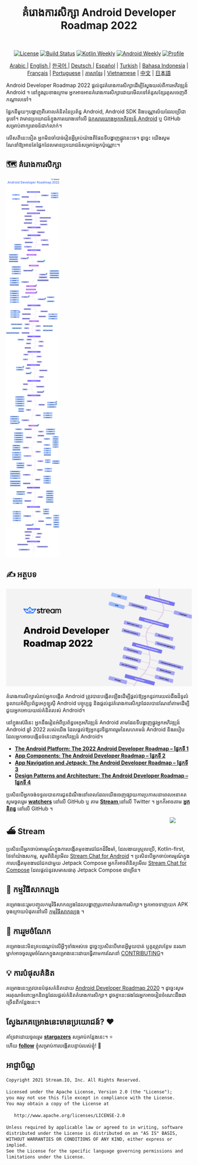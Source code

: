 <h1 align="center">គំរោងការសិក្សា Android Developer Roadmap 2022</h1></br>

<p align="center">
  <a href="https://opensource.org/licenses/Apache-2.0"><img alt="License" src="https://img.shields.io/badge/License-Apache%202.0-blue.svg"/></a>
  <a href="https://github.com/skydoves/android-developer-roadmap/actions/workflows/build.yml"><img alt="Build Status" src="https://github.com/skydoves/android-developer-roadmap/actions/workflows/build.yml/badge.svg"/></a>
  <a href="https://mailchi.mp/kotlinweekly/kotlin-weekly-279"><img alt="Kotlin Weekly" src="https://skydoves.github.io/badges/kotlin-weekly2.svg"/></a>
  <a href="https://androidweekly.net/issues/issue-495"><img alt="Android Weekly" src="https://skydoves.github.io/badges/android-weekly.svg"/></a>
  <a href="https://github.com/skydoves"><img alt="Profile" src="https://skydoves.github.io/badges/skydoves.svg"/></a>
</p>
<p align="center">
<a href="/README_AR.md" target="_blank"> Arabic </a> | <a href="/README.md" target="_blank"> English </a> | <a href="/README_KR.md" target="_blank"> 한국어 </a> | <a href="/README_DE.md" target="_blank"> Deutsch </a>| <a href="/README_ES.md" target="_blank"> Español</a> | <a href="/README_TR.md" target="_blank"> Turkish</a> | <a href="/README_ID.md" target="_blank"> Bahasa Indonesia</a> | <a href="/README_FR.md" target="_blank"> Français</a> | <a href="/README_PT.md" target="_blank"> Portuguese</a> | <a href="/README_KHM.md" target="_blank">ភាសាខ្មែរ</a> | <a href="/README_VI.md" target="_blank">Vietnamese</a> | <a href="/README_CN.md" target="_blank">中文</a> | <a href="/README_JP.md" target="_blank">日本語</a>
</p>


Android Developer Roadmap 2022 ផ្តល់នូវគំរោងការសិក្សាដើម្បីស្វែងយល់ពីការអភិវឌ្ឍន៍ Android ។ នៅក្នុងរូបខាងក្រោម អ្នកអាចអានគំរោងការសិក្សាដោយមើលទៅគំនូសខ្សែរគូសចេញពីកណ្តាលទៅ។

ផ្នែកនីមួយៗបង្ហាញពីគោលគំនិតនៃប្រព័ន្ធ Android, Android SDK និងបណ្ណាល័យដែលប្រើជាទូទៅ។ វាមានប្រយោជន៍ក្នុងការយោងទៅលើ [ឯកសារយោងអ្នកអភិវឌ្ឍន៍ Android](https://developer.android.com/reference) ឬ GitHub សម្រាប់ពាក្យពេចន៍ជាក់លាក់។

លើសពីនេះទៀត អ្នកមិនចាំបាច់រៀនអ្វីគ្រប់យ៉ាងពីផែនទីបង្ហាញផ្លូវនេះទេ។ ដូច្នេះ យើងសូមណែនាំឱ្យអានតែផ្នែកដែលមានប្រយោជន៍សម្រាប់អ្នកប៉ុណ្ណោះ។

## 🗺 គំរោងការសិក្សា

![feuille de route](https://raw.githubusercontent.com/skydoves/android-developer-roadmap/main/images/android_developer_roadmap.png)

## ✍️ អត្ថបទ

<a href="https://getstream.io/blog/android-developer-roadmap/"><img src="images/article.png" /></a><br>

គំរោងការសិក្សាសំរាប់អ្នកបង្កេីត Android ត្រូវបានបង្កេីតឡើងដើម្បីផ្តល់ឱ្យអ្នកនូវការយល់ដឹងដ៏ទូលំទូលាយអំពីប្រព័ន្ធអេកូឡូស៊ី Android បច្ចុប្បន្ន និងផ្តល់នូវគំរោងការសិក្សាដែលបានណែនាំតាមដើម្បីជួយអ្នកអោយយល់គំនិតរបស់ Android។<br>

នៅក្នុងស៊េរីនេះ អ្នកនឹងរៀនអំពីប្រព័ន្ធអេកូអភិវឌ្ឍន៍ Android តាមផែនទីបង្ហាញផ្លូវអ្នកអភិវឌ្ឍន៍ Android ឆ្នាំ 2022 របស់យើង ដែលផ្តល់ឱ្យអ្នកនូវទិដ្ឋភាពរួមនៃសហគមន៍ Android និងរបៀបដែលអ្នកអាចបង្កេីនចំនេះជាអ្នកអភិវឌ្ឍន៍ Android។

- **[The Android Platform: The 2022 Android Developer Roadmap – ផ្នែកទី 1](https://getstream.io/blog/android-developer-roadmap/)**
- **[App Components: The Android Developer Roadmap – ផ្នែកទី 2](https://getstream.io/blog/android-developer-roadmap-part-2/)**
- **[App Navigation and Jetpack: The Android Developer Roadmap – ផ្នែកទី 3](https://getstream.io/blog/android-developer-roadmap-part-3/)**
- **[Design Patterns and Architecture: The Android Developer Roadmap – ផ្នែកទី 4](https://getstream.io/blog/design-patterns-and-architecture-the-android-developer-roadmap-part-4/)**

ប្រសិនបើអ្នកចង់ទទួលបានការជូនដំណឹងនៅពេលដែលយើងចេញផ្សាយការប្រកាសនាពេលអនាគត សូមចូលរួម **[watchers](https://github.com/skydoves/android-developer-roadmap/watchers)** នៅលើ GitHub ឬ តាម **[Stream ](https://twitter.com/getstream_io)** នៅលើ Twitter ។ អ្នកក៏អាចតាម __[អ្នកនិពន្ធ](https://github.com/skydoves)__ នៅលើ GitHub ។

<a href="https://getstream.io/tutorials/android-chat?utm_source=Github&utm_medium=Github_Repo_Content_Ad&utm_content=Developer&utm_campaign=2022AndroidDeveloperRoadmap&utm_term=DevRelOss">
<img src="https://user-images.githubusercontent.com/24237865/138428440-b92e5fb7-89f8-41aa-96b1-71a5486c5849.png" align="right" width="12%"/>
</a>

## ⛴ Stream

ប្រសិនបើអ្នកចាប់អារម្មណ៍ក្នុងការបង្កើតមុខងារជជែកដ៏រឹងមាំ, ដែលងាយស្រួលប្រើ, Kotlin-first, ថែទាំយ៉ាងសកម្ម, សូមពិនិត្យមើល [Stream Chat for Android](https://getstream.io/tutorials/android-chat) ។ ប្រសិនបើអ្នកចាប់អារម្មណ៍ក្នុងការបង្កើតមុខងារជជែកជាមួយ Jetpack Compose អ្នកក៏អាចពិនិត្យមើល [Stream Chat for Compose](https://getstream.io/chat/compose/tutorial/) ដែលផ្តល់នូវសមាសធាតុ Jetpack Compose ជាច្រើន។

## 📱 កម្មវិធីសាកល្បង

គម្រោងនេះរួមបញ្ចូលកម្មវិធីសាកល្បងដែលបង្ហាញរូបភាពគំរោងការសិក្សា។ អ្នកអាចទាញយក APK ចុងក្រោយបំផុតនៅលើ [កម្មវិធីសាកល្បង](https://github.com/skydoves/android-developer-roadmap/releases) ។

## 🤝 ការរួមចំណែក

គម្រោងនេះមិនគ្របដណ្តប់លើអ្វីៗទាំងអស់ទេ ដូច្នេះប្រសិនបើមានអ្វីមួយបាត់ ឬគួរត្រូវបន្ថែម នរណាម្នាក់អាចចូលរួមចំណែកក្នុងគម្រោងនេះដោយធ្វើតាមការណែនាំ [CONTRIBUTING](CONTRIBUTING.md)។

## 💡 ការបំផុសគំនិត

គម្រោងនេះត្រូវបានបំផុសគំនិតដោយ [Android Developer Roadmap 2020](https://github.com/mobile-roadmap/android-developer-roadmap) ។ ដូច្នេះសូមអរគុណចំពោះអ្នកនិពន្ធដែលផ្តល់គំនិតគំរោងការសិក្សា។ ដូចគ្នានេះផងដែរអ្នកអាចរៀនចំណេះដឹងជាច្រើនពីកន្លែងនេះ។

## ស្វែងរកគម្រោងនេះមានប្រយោជន៍? ❤️

គាំទ្រវាដោយចូលរួម __[stargazers](https://github.com/skydoves/android-developer-roadmap/stargazers)__ សម្រាប់កន្លែងនេះ។ ⭐ <br>
ហើយ __[follow](https://github.com/skydoves)__ ខ្ញុំសម្រាប់ការបង្កើតបន្ទាប់របស់ខ្ញុំ! 🤩

## អាជ្ញាប័ណ្ណ
```
Copyright 2021 Stream.IO, Inc. All Rights Reserved.

Licensed under the Apache License, Version 2.0 (the "License");
you may not use this file except in compliance with the License.
You may obtain a copy of the License at

   http://www.apache.org/licenses/LICENSE-2.0

Unless required by applicable law or agreed to in writing, software
distributed under the License is distributed on an "AS IS" BASIS,
WITHOUT WARRANTIES OR CONDITIONS OF ANY KIND, either express or implied.
See the License for the specific language governing permissions and
limitations under the License.
```
